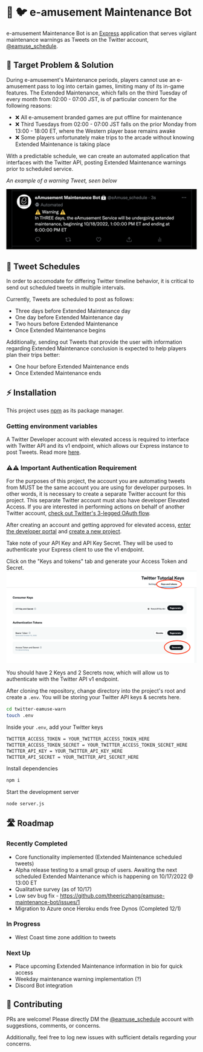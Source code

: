 # 🤖 🐦 e-amusement Maintenance Bot

e-amusement Maintenance Bot is an [Express](https://expressjs.com/) application that serves vigilant maintenance warnings as Tweets on the Twitter account, [@eamuse_schedule](https://twitter.com/eamuse_schedule). 

## 🎯 Target Problem & Solution

During e-amusement's Maintenance periods, players cannot use an e-amusement pass to log into certain games, limiting many of its in-game features. The Extended Maintenance, which falls on the third Tuesday of every month from 02:00 - 07:00 JST, is of particular concern for the following reasons:

* ❌ All e-amusement branded games are put offline for maintenance
* ❌ Third Tuesdays from 02:00 - 07:00 JST falls on the prior Monday from 13:00 - 18:00 ET, where the Western player base remains awake
* ❌ Some players unfortunately make trips to the arcade without knowing Extended Maintenance is taking place

With a predictable schedule, we can create an automated application that interfaces with the Twitter API, posting Extended Maintenance warnings prior to scheduled service. 

*An example of a warning Tweet, seen below*

![An example of a warning Tweet](/assets/tweet_example.png)

## 📅 Tweet Schedules
In order to accomodate for differing Twitter timeline behavior, it is critical to send out scheduled tweets in multiple intervals.

Currently, Tweets are scheduled to post as follows:
* Three days before Extended Maintenance day
* One day before Extended Maintenance day
* Two hours before Extended Maintenance
* Once Extended Maintenance begins

Additionally, sending out Tweets that provide the user with information regarding Extended Maintenance conclusion is expected to help players plan their trips better: 

* One hour before Extended Maintenance ends
* Once Extended Maintenance ends

## ⚡ Installation
This project uses [npm](https://docs.npmjs.com/downloading-and-installing-node-js-and-npm) as its package manager.

### Getting environment variables
A Twitter Developer account with elevated access is required to interface with Twitter API and its v1 endpoint, which allows our Express instance to post Tweets. Read more [here](https://developer.twitter.com/en/docs/twitter-api/getting-started/about-twitter-api#v2-access-leve). 

### ⚠️⚠️ Important Authentication Requirement
For the purposes of this project, the account you are automating tweets from MUST be the same account you are using for developer purposes. In other words, it is necessary to create a separate Twitter account for this project. This separate Twitter account must also have developer Elevated Access. If you are interested in performing actions on behalf of another Twitter account, [check out Twitter's 3-legged OAuth flow](https://developer.twitter.com/en/docs/authentication/oauth-1-0a/obtaining-user-access-tokens).

After creating an account and getting approved for elevated access, [enter the developer portal](https://developer.twitter.com/en/portal/projects-and-apps) and [create a new project](https://developer.twitter.com/en/portal/apps/new). 

Take note of your API Key and API Key Secret. They will be used to authenticate your Express client to use the v1 endpoint.

Click on the "Keys and tokens" tab and generate your Access Token and Secret.
![Access Token and Secret Location](/assets/twitter_auth_keys.png)

You should have 2 Keys and 2 Secrets now, which will allow us to authenticate with the Twitter API v1 endpoint.

After cloning the repository, change directory into the project's root and create a `.env`. You will be storing your Twitter API keys & secrets here.

```bash
cd twitter-eamuse-warn
touch .env
```

Inside your `.env`, add your Twitter keys 

```
TWITTER_ACCESS_TOKEN = YOUR_TWITTER_ACCESS_TOKEN_HERE
TWITTER_ACCESS_TOKEN_SECRET = YOUR_TWITTER_ACCESS_TOKEN_SECRET_HERE
TWITTER_API_KEY = YOUR_TWITTER_API_KEY_HERE
TWITTER_API_SECRET = YOUR_TWITTER_API_SECRET_HERE
```

Install dependencies 

```bash
npm i
```

Start the development server

```bash
node server.js
```


## 🛣️ Roadmap
### Recently Completed
* Core functionality implemented (Extended Maintenance scheduled tweets)
* Alpha release testing to a small group of users. Awaiting the next scheduled Extended Maintenance which is happening on 10/17/2022 @ 13:00 ET
* Qualitative survey (as of 10/17)
* Low sev bug fix - https://github.com/theericzhang/eamuse-maintenance-bot/issues/1
* Migration to Azure once Heroku ends free Dynos (Completed 12/1)
### In Progress
* West Coast time zone addition to tweets
### Next Up
* Place upcoming Extended Maintenance information in bio for quick access
* Weekday maintenance warning implementation (?)
* Discord Bot integration

## 🤝 Contributing 
PRs are welcome! Please directly DM the [@eamuse_schedule](https://twitter.com/eamuse_schedule) account with suggestions, comments, or concerns. 

Additionally, feel free to log new issues with sufficient details regarding your concerns.

